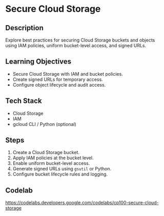 # Secure Cloud Storage

## Description
Explore best practices for securing Cloud Storage buckets and objects using IAM policies, uniform bucket-level access, and signed URLs.

## Learning Objectives
- Secure Cloud Storage with IAM and bucket policies.
- Create signed URLs for temporary access.
- Configure object lifecycle and audit access.

## Tech Stack
- Cloud Storage
- IAM
- gcloud CLI / Python (optional)

## Steps
1. Create a Cloud Storage bucket.
2. Apply IAM policies at the bucket level.
3. Enable uniform bucket-level access.
4. Generate signed URLs using `gsutil` or Python.
5. Configure bucket lifecycle rules and logging.

## Codelab
https://codelabs.developers.google.com/codelabs/cp100-secure-cloud-storage
